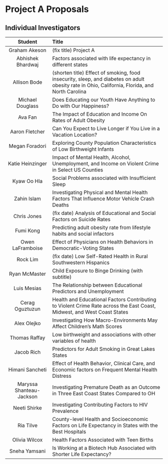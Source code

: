 # Project A Proposals

## Individual Investigators

Student | Title
:---: | :-----------
Graham Akeson			|	(fix title) Project A
Abhishek Bhardwaj |	Factors associated with life expectancy in different states
Allison Bode    | (shorten title) Effect of smoking, food insecurity, sleep, and diabetes on adult obesity rate in Ohio, California, Florida, and North Carolina
Michael Douglass	|	Does Educating our Youth Have Anything to Do with Our Happiness?
Ava Fan		    |	The Impact of Education and Income On Rates of Adult Obesity
Aaron Fletcher		|	Can You Expect to Live Longer if You Live in a Vacation Location?
Megan Foradori		|	Exploring County Population Characteristics of Low Birthweight Infants
Katie Heinzinger	|	Impact of Mental Health, Alcohol, Unemployment, and Income on Violent Crime in Select US Counties
Kyaw Oo Hla			|	Social Problems associated with Insufficient Sleep
Zahin Islam			|	Investigating Physical and Mental Health Factors That Influence Motor Vehicle Crash Deaths
Chris Jones	    |	(fix date) Analysis of Educational and Social Factors on Suicide Rates
Fumi Kong			|	Predicting adult obesity rate from lifestyle habits and social infactors
Owen LaFramboise	|	Effect of Physicians on Health Behaviors in Democratic-Voting States
Rock Lim			|	(fix date) Low Self-Rated Health in Rural Southwestern Hispanics
Ryan McMaster		|	Child Exposure to Binge Drinking (with subtitle)
Luis Mesias			|	The Relationship between Educational Predictors and Unemployment
Cerag Oguztuzun		|	Health and Educational Factors Contributing to Violent Crime Rate across the East Coast, Midwest, and West Coast States
Alex Olejko	    |	Investigating How Macro-Environments May Affect Children’s Math Scores
Thomas Raffay			|	Low birthweight and associations with other variables of health
Jacob Rich			|	Predictors for Adult Smoking in Great Lakes States
Himani Sancheti		|	Effect of Health Behavior, Clinical Care, and Economic factors on Frequent Mental Health Distress
Maryssa Shanteau-Jackson	|	Investigating Premature Death as an Outcome in Three East Coast States Compared to OH
Neeti Shirke			|	Investigating Contributing Factors to HIV Prevalence
Ria Tilve			|	County-level Health and Socioeconomic Factors on Life Expectancy in States with the Best Hospitals
Olivia Wilcox			|	Health Factors Associated with Teen Births
Sneha Yamsani			|	Is Working at a Biotech Hub Associated with Shorter Life Expectancy?
